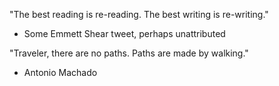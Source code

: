 
"The best reading is re-reading. The best writing is re-writing."
- Some Emmett Shear tweet, perhaps unattributed

"Traveler, there are no paths. Paths are made by walking."
- Antonio Machado

